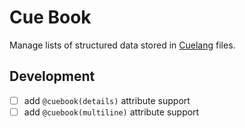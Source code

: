 # Cue Book

Manage lists of structured data stored in [Cuelang](https://cuelang.org/) files.

## Development

- [ ] add `@cuebook(details)` attribute support
- [ ] add `@cuebook(multiline)` attribute support
